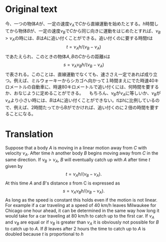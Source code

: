 # Original text

今、一つの物体$A$が、一定の速度$\nu_A$で$C$から直線運動を始めたとする。$h$時間してから物体$B$が、一定の速度$\nu_B$で$C$から同じ向きに運動をはじめたとすれば、$\nu_B \gt \nu_A$の時には、$B$は$A$に追い付くことができる。追い付くのに要する時間$t$は
$$
t=\nu_Ah/(\nu_B-\nu_A)
$$
であたえられ、このときの物体$A, B$の$C$からの距離$s$は
$$
s=\nu_A\nu_Bh/(\nu_B-\nu_A)
$$
で表される。このことは、直線運動でなくても、速ささえ一定であれば成り立つ。例えば、ミルウォーキーからシカゴへ向かって１時間まえにでた時速40キロメートルの自動車に、時速80キロメートルで追い付くには、何時間を要するか、おなじように定めることができる。
　もちろん、$\nu_B$が$\nu_A$に等しいか、$\nu_B$が$\nu_A$より小さい時には、$B$は$A$に追い付くことができない。$t$は$h$に比例しているので、例えば、2時間たってからBがでかければ、追い付くのに２倍の時間を要することになる。

# Translation
Suppose that a body $A$ is moving in a linear motion away from $C$ with velocity $\nu_A$. After time $h$ another body $B$ begins moving away from $C$ in the same direction. If $\nu_B > \nu_A$, $B$ will eventually catch up with $A$ after time $t$ given by
$$
t=\nu_Ah/(\nu_B-\nu_A).
$$
At this time $A$ and $B$'s distance $s$ from C is expressed as
$$
s=\nu_A\nu_Bh/(\nu_B-\nu_A).
$$
As long as the speed is constant this holds even if the motion is not linear. For example if a car traveling at a speed of 40 km/h leaves Milwaukee for Chicago one hour ahead, it can be determined in the same way how long it would take for a car traveling at 80 km/h to catch up to the first car.
If $\nu_A$ and $\nu_B$ are equal or if $\nu_B$ is greater than $\nu_A$ it is obviously not possible for $B$ to catch up to $A$. If $B$ leaves after 2 hours the time to catch up to $A$ is doubled because $t$ is proportional to $h$ 